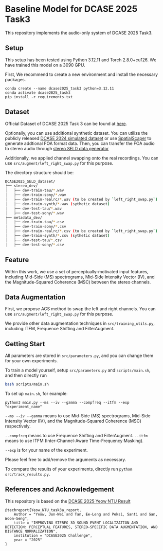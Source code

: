 # Baseline Model for DCASE 2025 Task3

This repository implements the audio-only system of DCASE 2025 Task3. 
## Setup
This setup has been tested using Python 3.12.11 and Torch 2.8.0+cu126. We have trained this model on a 3090 GPU.

First, We recommend to create a new environment and install the necessary packages.
```
conda create --name dcase2025_task3 python=3.12.11
conda activate dcase2025_task3
pip install -r requirements.txt
```

## Dataset
Official Dataset of DCASE 2025 Task 3 can be found at [here](https://zenodo.org/records/15559774).

Optionally, you can use additional synthetic dataset.  You can utilize the publicly released [DCASE 2024 simulated dataset](https://zenodo.org/records/10932241) or use [SpatialScaper](https://github.com/iranroman/SpatialScaper) to generate addtional FOA format data. Then, you can transfer the FOA audio to stereo audio through [stereo SELD data generator](https://github.com/SonyResearch/dcase2025_stereo_seld_data_generator)

Additionally, we applied channel swapping onto the real recordings. You can use `src/augment/left_right_swap.py` for this purpose.

The directory structure should be:

```bash
DCASE2025_SELD_dataset/
├── stereo_dev/
│   ├── dev-train-tau/*.wav
│   ├── dev-train-sony/*.wav
│   ├── dev-train-realrc/*.wav (to be created by `left_right_swap.py`)
│   ├── dev-train-synth/*.wav (sythetic dataset)
│   ├── dev-test-tau/*.wav
│   ├── dev-test-sony/*.wav
├── metadata_dev/
│   ├── dev-train-tau/*.csv
│   ├── dev-train-sony/*.csv
│   ├── dev-train-realrc/*.csv (to be created by `left_right_swap.py`)
│   ├── dev-train-synth/*.csv (sythetic dataset)
│   ├── dev-test-tau/*.csv
│   ├── dev-test-sony/*.csv
```

## Feature
Within this work, we use a set of perceptually-motivated input features, including Mid-Side (MS) spectrograms, Mid-Side Intensity Vector (IV), and the Magnitude-Squared Coherence (MSC) between the stereo channels. 

## Data Augmentation
First, we propose ACS method to swap the left and right channels. You can use `src/augment/left_right_swap.py` for this purpose.

We provide other data augmentation techniques in `src/training_utils.py`, including ITFM, Frequence Shifting and FilterAugment.

## Getting Start
All parameters are stored in `src/parameters.py`, and you can change them for your own experiments.

To train a model yourself, setup  `src/parameters.py` and `scripts/main.sh`, and then directly run

```bash
bash scripts/main.sh
```

To set up `main.sh`, for example:

```
python3 main.py --ms --iv --gamma --compfreq --itfm --exp "experiment_name"
```
`--ms --iv --gamma` means to use Mid-Side (MS) spectrograms, Mid-Side Intensity Vector (IV), and the Magnitude-Squared Coherence (MSC) respectively.

`--compfreq` means to use Frequence Shifting and FilterAugment. `--itfm` means to use ITFM (Inter-Channel-Aware Time-Frequency Masking).

`--exp` is for your name of the experiment.

Please feel free to add/remove the arguments as necessary. 

To compare the results of your experiments, directly run `python src/track_results.py`.

## References and Acknowledgement
This repository is based on the [DCASE 2025 Yeow NTU Result](https://github.com/itsjunwei/NTU_SNTL_Task3)
```
@techreport{Yeow_NTU_task3a_report,
    Author = "Yeow, Jun-Wei and Tan, Ee-Leng and Peksi, Santi and Gan, Woon-Seng",
    title = "IMPROVING STEREO 3D SOUND EVENT LOCALIZATION AND DETECTION: PERCEPTUAL FEATURES, STEREO-SPECIFIC DATA AUGMENTATION, AND DISTANCE NORMALIZATION",
    institution = "DCASE2025 Challenge",
    year = "2025"
}
```